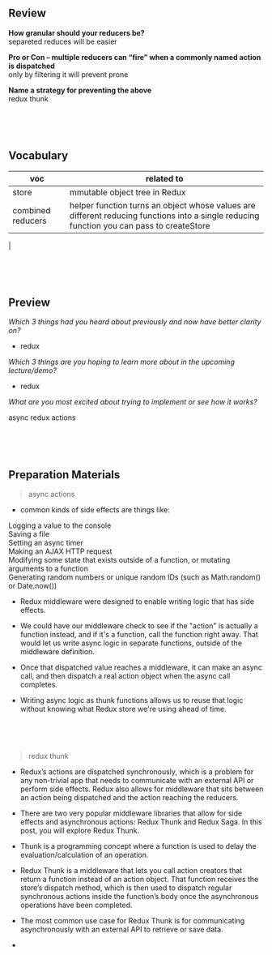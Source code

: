 ## Review

**How granular should your reducers be?**    
separeted reduces will be easier    

**Pro or Con – multiple reducers can “fire” when a commonly named action is dispatched**    
  only by filtering it will prevent prone

**Name a strategy for preventing the above**    
redux thunk



&nbsp;

&nbsp;

## Vocabulary

| voc | related to |
| --- | ---------- |
| store   |    mmutable object tree in Redux        |
| combined reducers  |   helper function turns an object whose values are different reducing functions into a single reducing function you can pass to createStore          |
|

&nbsp;

&nbsp;

## Preview

_Which 3 things had you heard about previously and now have better clarity on?_

- redux

_Which 3 things are you hoping to learn more about in the upcoming lecture/demo?_

- redux

_What are you most excited about trying to implement or see how it works?_

async redux actions

&nbsp;

&nbsp;

## Preparation Materials

> async actions

- common kinds of side effects are things like:   

Logging a value to the console   
Saving a file   
Setting an async timer   
Making an AJAX HTTP request   
Modifying some state that exists outside of a function, or mutating arguments to a function   
Generating random numbers or unique random IDs (such as Math.random() or Date.now())   

- Redux middleware were designed to enable writing logic that has side effects.   

- We could have our middleware check to see if the "action" is actually a function instead, and if it's a function, call the function right away. That would let us write async logic in separate functions, outside of the middleware definition.   

- Once that dispatched value reaches a middleware, it can make an async call, and then dispatch a real action object when the async call completes.  

- Writing async logic as thunk functions allows us to reuse that logic without knowing what Redux store we're using ahead of time.   



&nbsp;

&nbsp;

> redux thunk

- Redux’s actions are dispatched synchronously, which is a problem for any non-trivial app that needs to communicate with an external API or perform side effects. Redux also allows for middleware that sits between an action being dispatched and the action reaching the reducers.  

- There are two very popular middleware libraries that allow for side effects and asynchronous actions: Redux Thunk and Redux Saga. In this post, you will explore Redux Thunk.   

- Thunk is a programming concept where a function is used to delay the evaluation/calculation of an operation.   

- Redux Thunk is a middleware that lets you call action creators that return a function instead of an action object. That function receives the store’s dispatch method, which is then used to dispatch regular synchronous actions inside the function’s body once the asynchronous operations have been completed.   

- The most common use case for Redux Thunk is for communicating asynchronously with an external API to retrieve or save data.     
- 
